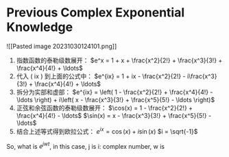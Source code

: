 # Previous Complex Exponential Knowledge
![[Pasted image 20231030124101.png]]
1. 指数函数的泰勒级数展开：
$e^x = 1 + x + \frac{x^2}{2!} + \frac{x^3}{3!} + \frac{x^4}{4!} + \ldots$
2. 代入 \( ix \) 到上面的公式中：
$e^{ix} = 1 + ix - \frac{x^2}{2!} - i\frac{x^3}{3!} + \frac{x^4}{4!} + \ldots$
3. 拆分为实部和虚部：
$e^{ix} = \left( 1 - \frac{x^2}{2!} + \frac{x^4}{4!} - \ldots \right) + i\left( x - \frac{x^3}{3!} + \frac{x^5}{5!} - \ldots \right)$
4. 正弦和余弦函数的泰勒级数展开：
$\cos(x) = 1 - \frac{x^2}{2!} + \frac{x^4}{4!} - \ldots$
$\sin(x) = x - \frac{x^3}{3!} + \frac{x^5}{5!} - \ldots$
5. 结合上述等式得到欧拉公式：
$e^{ix} = \cos(x) + i\sin(x)$
$i = \sqrt{-1}$

So, what is $e^{jwt}$, in this case, j is i: complex number, w is 





